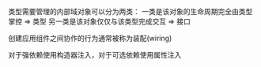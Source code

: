 类型需要管理的内部域对象可以分为两类：
    一类是该对象的生命周期完全由类型掌控 => 类型
    另一类是该对象仅仅与该类型完成交互 => 接口

创建应用组件之间协作的行为通常被称为装配(wiring)

对于强依赖使用构造器注入，对于可选依赖使用属性注入